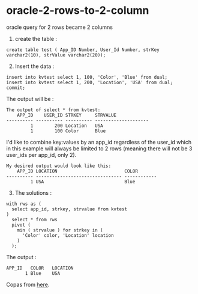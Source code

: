 # oracle-2-rows-to-2-column
oracle query for 2 rows became 2 columns

1. create the table :
```
create table test ( App_ID Number, User_Id Number, strKey varchar2(10), strValue varchar2(20));
```

2. Insert the data :
```
insert into kvtest select 1, 100, 'Color', 'Blue' from dual;
insert into kvtest select 1, 200, 'Location', 'USA' from dual;
commit;
```

The output will be :
```
The output of select * from kvtest:
    APP_ID    USER_ID STRKEY     STRVALUE            
---------- ---------- ---------- --------------------
         1        200 Location   USA                 
         1        100 Color      Blue      
```


I'd like to combine key:values by an app_id regardless of the user_id which in this example will always be limited to 2 rows (meaning there will not be 3 user_ids per app_id, only 2).

```
My desired output would look like this:
    APP_ID LOCATION                         COLOR                           
---------- -------------------------------- ------------
         1 USA                              Blue       
```

3. The solutions :
```
with rws as (
  select app_id, strkey, strvalue from kvtest
)
  select * from rws
  pivot ( 
    min ( strvalue ) for strkey in (
      'Color' color, 'Location' location
    )
  );
```

The output :
```
APP_ID   COLOR   LOCATION   
       1 Blue    USA   
```

Copas from [here](https://asktom.oracle.com/pls/apex/f?p=100:11:0::::P11_QUESTION_ID:9538490400346215005).
